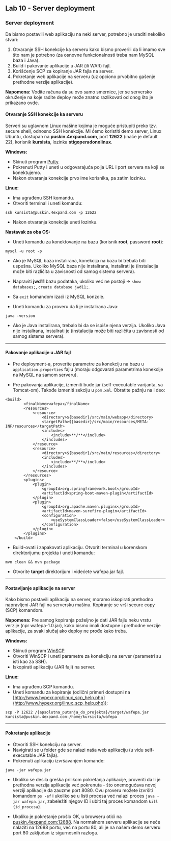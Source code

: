 ﻿## Lab 10 - Server deployment

### Server deployment

Da bismo postavili web aplikaciju na neki server, potrebno je uraditi nekoliko stvari:

1. Otvaranje SSH konekcije ka serveru kako bismo proverili da li imamo sve što nam je potrebno (za osnovne funkcionalnosti treba nam MySQL baza i Java).
2. Build i pakovanje aplikacije u JAR (ili WAR) fajl.
3. Korišćenje SCP za kopiranje JAR fajla na server.
4. Pokretanje web aplikacije na serveru (uz opciono prvobitno gašenje prethodne verzije aplikacije).

**Napomena:** Vodite računa da su ovo samo smernice, jer se serversko okruženje na koje radite deploy može znatno razlikovati od onog što je prikazano ovde.


#### Otvaranje SSH konekcije ka serveru

Serveri su uglavnom Linux mašine kojima je moguće pristupiti preko tzv. secure shell, odnosno SSH konekcije.
Mi ćemo koristiti demo server, Linux Ubuntu, dostupan na **puskin.4expand.com**, port **12622** (inače je default 22), korisnik **kursista**, lozinka **stigoperadonolinux**.

**Windows:**

* Skinuti program [Putty](http://www.chiark.greenend.org.uk/~sgtatham/putty/download.html).
* Pokrenuti Putty i uneti u odgovarajuća polja URL i port servera na koji se konektujemo.
* Nakon otvaranja konekcije prvo ime korisnika, pa zatim lozinku.

**Linux:**

* Ima ugrađenu SSH komandu.
* Otvoriti terminal i uneti komandu:

```
ssh kursista@puskin.4expand.com -p 12622
```

* Nakon otvaranja konekcije uneti lozinku.

**Nastavak za oba OS:**

* Uneti komandu za konektovanje na bazu (korisnik **root**, password **root**):

```
mysql -u root -p
```

* Ako je MySQL baza instalirana, konekcija na bazu bi trebala biti uspešna. Ukoliko MySQL baza nije instalirana, instalirati je (instalacija može biti različita u zavisnosti od samog sistema servera).

* Napraviti **jwd11** bazu podataka, ukoliko već ne postoji -> ```show databases;```, ```create database jwd11;```.

* Sa ```exit``` komandom izaći iz MySQL konzole.

* Uneti komandu za proveru da li je instalirana Java:

```
java -version
```

* Ako je Java instalirana, trebalo bi da se ispiše njena verzija. Ukoliko Java nije instalirana, instalirati je (instalacija može biti različita u zavisnosti od samog sistema servera).

---

#### Pakovanje aplikacije u JAR fajl

* Pre deployment-a, proverite parametre za konekciju na bazu u ```application.properties``` fajlu (moraju odgovarati parametrima konekcije na MySQL na samom serveru).

* Pre pakovanja aplikacije, izmeniti <packaging> bude jar (self-executable varijanta, sa Tomcat-om). Takođe izmeniti <build> sekciju u ```pom.xml```. Obratite pažnju na <finalName> i <resources> deo:

```
<build>
		<finalName>wafepa</finalName>
		<resources>
			<resource>
				<directory>${basedir}/src/main/webapp</directory>
 				<targetPath>${basedir}/src/main/resources/META-INF/resources</targetPath>
				<includes>
					<include>**/**</include>
				</includes>
			</resource>
			<resource>
				<directory>${basedir}/src/main/resources</directory>
 				<includes>
					<include>**/**</include>
				</includes>
			</resource>
		</resources>
		<plugins>
			<plugin>
				<groupId>org.springframework.boot</groupId>
				<artifactId>spring-boot-maven-plugin</artifactId>
			</plugin>
			<plugin>
				<groupId>org.apache.maven.plugins</groupId>
				<artifactId>maven-surefire-plugin</artifactId>
				<configuration>
					<useSystemClassLoader>false</useSystemClassLoader>
				</configuration>
			</plugin>
		</plugins>
	</build>
```

* Build-ovati i zapakovati aplikaciju. Otvoriti terminal u korenskom direktorijumu projekta i uneti komandu:

```
mvn clean && mvn package
```

* Otvorite **target** direktorijum i videćete wafepa.jar fajl.

---

#### Postavljanje aplikacije na server

Kako bismo postavili aplikaciju na server, moramo iskopirati prethodno napravljeni JAR fajl na serversku mašinu.
Kopiranje se vrši secure copy (SCP) komandom.

**Napomena:** Pre samog kopiranja poželjno je dati JAR fajlu neku vrstu verzije (npr wafepa-1.0.jar), kako bismo imali dostupne i prethodne verzije aplikacije, za svaki slučaj ako deploy ne prođe kako treba.

**Windows:**

* Skinuti program [WinSCP](https://winscp.net/eng/download.php)
* Otvoriti WinSCP i uneti parametre za konekciju na server (parametri su isti kao za SSH).
* Iskopirati aplikaciju (JAR fajl) na server.


**Linux:**

* Ima ugrađenu SCP komandu.
* Uneti komandu za kopiranje (odlični primeri dostupni na [http://www.hypexr.org/linux_scp_help.php](http://www.hypexr.org/linux_scp_help.php)):

```
scp -P 12622 /{apsolutna_putanja_do_projekta}/target/wafepa.jar kursista@puskin.4expand.com:/home/kursista/wafepa
```

---


#### Pokretanje aplikacije

* Otvoriti SSH konekciju na server.
* Navigirati se u folder gde se nalazi naša web aplikaciju (u vidu self-executable JAR fajla).
* Pokrenuti aplikaciju izvršavanjem komande:

```
java -jar wafepa.jar
```

* Ukoliko se desila greška prilikom pokretanja aplikacije, proveriti da li je prethodna verzija aplikacije već pokrenuta - što onemogućava novoj verziji aplikacije da zauzme port 8080.
Ovu proveru možete izvršiti komandom ```ps -ef``` i ukoliko se u listi procesa već nalazi proces ```java -jar wafepa.jar```, zabeležiti njegov ID i ubiti taj proces komandom ```kill {id_procesa}```.

* Ukoliko je pokretanje prošlo OK, u browseru otići na [puskin.4expand.com:12688](puskin.4expand.com:12688). Na normalnom serveru aplikacije se neće nalaziti na 12688 portu, već na portu 80,
ali je na našem demo serveru port 80 zaključan iz sigurnosnih razloga.